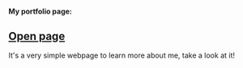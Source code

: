 #### My portfolio page: 
## [Open page](https://iskewedI.github.io "Open the portfolio page")

It's a very simple webpage to learn more about me, take a look at it!
